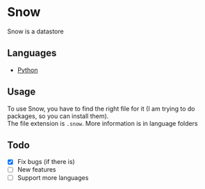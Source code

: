 # Snow
Snow is a datastore
## Languages
- [Python](https://github.com/TheNPCFISH/Snow/tree/master/Python)
## Usage
To use Snow, you have to find the right file for it (I am trying to do packages, so you can install them).<br>
The file extension is `.snow`. More information is in language folders
## Todo
- [x] Fix bugs (if there is)
- [ ] New features
- [ ] Support more languages
